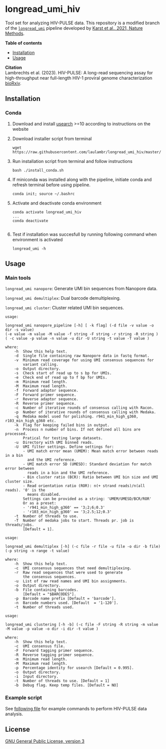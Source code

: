 # longread_umi_hiv

Tool set for analyzing HIV-PULSE data. This repository is a modified branch of the [`longread_umi`](https://github.com/SorenKarst/longread_umi) pipeline developed by [Karst et al., 2021, Nature Methods](https://doi.org/10.1038/s41592-020-01041-y). 

**Table of contents**
- [Installation](#installation)
- [Usage](#usage)

**Citation**  
Lambrechts et al. (2023). HIV-PULSE: A long-read sequencing assay for high-throughput near full-length HIV-1 proviral genome characterization [bioRxiv](https://www.biorxiv.org/content/10.1101/2023.01.18.524396).

## Installation

### Conda

1. Download and install [usearch](https://drive5.com/usearch/download.html) >=10 according to instructions on the website
   
   
2. Download installer script from terminal  
   ```
   wget https://raw.githubusercontent.com/laulambr/longread_umi_hiv/master/scripts/install_conda.sh
   ```
   
3. Run installation script from terminal and follow instructions 
   ```
   bash ./install_conda.sh
   
4. If miniconda was installed along with the pipeline, initiate conda and refresh terminal before using pipeline.  
   ```
   conda init; source ~/.bashrc
   
5. Activate and deactivate conda environment
   
   ```
   conda activate longread_umi_hiv
   ...
   conda deactivate
 
5. Test if installation was succesfull by running following command when environment is activated
   ```
   longread_umi -h

## Usage

### Main tools


`longread_umi nanopore`: Generate UMI bin sequences from Nanopore data.

`longread_umi demultiplex`: Dual barcode demultiplexing.

`longread_umi cluster`: Cluster related UMI bin sequences. 

```   
usage: 

longread_umi nanopore_pipeline [-h] [ -k flag] (-d file -v value -o dir -s value) 
(-e value -m value -M value -f string -F string -r string -R string )
( -c value -p value -n value -u dir -U string -t value -T value ) 

where:
    -h  Show this help text.
    -d  Single file containing raw Nanopore data in fastq format.
    -v  Minimum read coverage for using UMI consensus sequences for 
        variant calling.
    -o  Output directory.
    -s  Check start of read up to s bp for UMIs.
    -e  Check end of read up to f bp for UMIs.
    -m  Minimum read length.
    -M  Maximum read length.
    -f  Forward adaptor sequence. 
    -F  Forward primer sequence.
    -r  Reverse adaptor sequence.
    -R  Reverse primer sequence.
    -c  Number of iterative rounds of consensus calling with Racon.
    -p  Number of iterative rounds of consensus calling with Medaka.
    -q  Medaka model used for polishing. r941_min_high_g360, r103_min_high_g360 etc.
    -k  Flag for keeping failed bins in output.
    -n  Process n number of bins. If not defined all bins are processed.
        Pratical for testing large datasets.
    -u  Directory with UMI binned reads.
    -U  UMI filter settings. Define settings for:
        - UMI match error mean (UMEM): Mean match error between reads in a bin
          and the UMI reference.
        - UMI match error SD (UMESD): Standard deviation for match error between
          reads in a bin and the UMI reference.
        - Bin cluster ratio (BCR): Ratio between UMI bin size and UMI cluster size.
        - Read orientation ratio (ROR): n(+ strand reads)/n(all reads). '0' is the
          means disabled.
        Settings can be provided as a string: 'UMEM/UMESD/BCR/ROR'
        Or as a preset:
        - 'r941_min_high_g360' == '3;2;6;0.3'
        - 'r103_min_high_g360' == '3;2.5;12;0.3'
    -t  Number of threads to use.
    -T  Number of medaka jobs to start. Threads pr. job is threads/jobs.
        [Default = 1].		
```

```   
usage: 

longread_umi demultiplex [-h] (-c file -r file -u file -o dir -b file)
(-p string -n range -t value) 

where:
    -h  Show this help text.
    -c  UMI consensus sequences that need demultiplexing.
    -r  Raw read sequences that were used to generate
        the consensus sequences.
    -u  List of raw read names and UMI bin assignments.
    -o  Output directory.
    -b  File containing barcodes. 
        [Default = "$BARCODES"].
    -p  Barcode name prefix [Default = 'barcode'].
    -n  Barcode numbers used. [Default  = '1-120'].
    -t  Number of threads used.
```

```   
usage: 

longread_umi clustering [-h -b] (-c file -F string -R string -m value -M value -p value -o dir -i dir -t value ) 

where:
    -h  Show this help text.
    -c  UMI consensus file.
    -F  Forward tagging primer sequence.
    -R  Reverse tagging primer sequence.
    -m  Minimum read length.
    -M  Maximum read length.
    -p  Percentage identity for usearch [Default = 0.995].
    -o  Output directory.
    -i  Input directory.
    -t  Number of threads to use. [Default = 1]
    -b  Debug flag. Keep temp files. [Default = NO]	
```
### Example script

See [following file](https://github.com/laulambr/longread_umi_hiv/blob/master/Example.sh) for example commands to perform HIV-PULSE data analysis.
  
## License
[GNU General Public License, version 3](LICENSE)